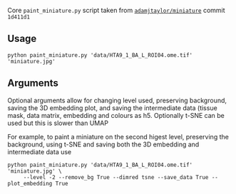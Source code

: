 Core `paint_miniature.py` script taken from [`adamjtaylor/miniature`](https://github.com/adamjtaylor/miniature) commit `1d411d1`

## Usage
```
python paint_miniature.py 'data/HTA9_1_BA_L_ROI04.ome.tif' 'miniature.jpg'

```
## Arguments

Optional arguments allow for changing level used, preserving background, saving the 3D embedding plot, and saving the intermediate data (tissue mask, data matrix, embedding and colours as h5. Optionally t-SNE can be used but this is slower than UMAP

For example, to paint a miniature on the second higest level, preserving the background, using t-SNE and saving both the 3D embedding and intermediate data use

```
python paint_miniature.py 'data/HTA9_1_BA_L_ROI04.ome.tif' 'miniature.jpg' \
     --level -2 --remove_bg True --dimred tsne --save_data True --plot_embedding True
````
